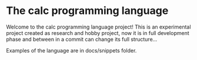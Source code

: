 # The calc programming language

Welcome to the calc programming language project! This is an experimental
project created as research and hobby project, now it is in full development
phase and between in a commit can change its full structure...

Examples of the language are in docs/snippets folder.
